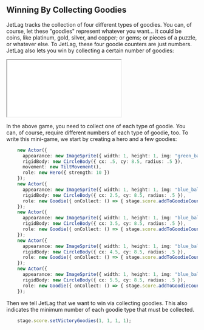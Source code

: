 ## Winning By Collecting Goodies

JetLag tracks the collection of four different types of goodies.  You can, of
course, let these "goodies" represent whatever you want... it could be coins,
like platinum, gold, silver, and copper; or gems; or pieces of a puzzle, or
whatever else.  To JetLag, these four goodie counters are just numbers.  JetLag
also lets you win by collecting a certain number of goodies:

<iframe src="./game_09.iframe.html"></iframe>

In the above game, you need to collect one of each type of goodie.  You can, of
course, require different numbers of each type of goodie, too.  To write this
mini-game, we start by creating a hero and a few goodies:

```typescript
    new Actor({
      appearance: new ImageSprite({ width: 1, height: 1, img: "green_ball.png" }),
      rigidBody: new CircleBody({ cx: .5, cy: 8.5, radius: .5 }),
      movement: new TiltMovement(),
      role: new Hero({ strength: 10 })
    });
    new Actor({
      appearance: new ImageSprite({ width: 1, height: 1, img: "blue_ball.png" }),
      rigidBody: new CircleBody({ cx: 2.5, cy: 8.5, radius: .5 }),
      role: new Goodie({ onCollect: () => { stage.score.addToGoodieCount(0, 1); return true; } }),
    });
    new Actor({
      appearance: new ImageSprite({ width: 1, height: 1, img: "blue_ball.png" }),
      rigidBody: new CircleBody({ cx: 3.5, cy: 8.5, radius: .5 }),
      role: new Goodie({ onCollect: () => { stage.score.addToGoodieCount(1, 1); return true; } }),
    });
    new Actor({
      appearance: new ImageSprite({ width: 1, height: 1, img: "blue_ball.png" }),
      rigidBody: new CircleBody({ cx: 4.5, cy: 8.5, radius: .5 }),
      role: new Goodie({ onCollect: () => { stage.score.addToGoodieCount(2, 1); return true; } }),
    });
    new Actor({
      appearance: new ImageSprite({ width: 1, height: 1, img: "blue_ball.png" }),
      rigidBody: new CircleBody({ cx: 5.5, cy: 8.5, radius: .5 }),
      role: new Goodie({ onCollect: () => { stage.score.addToGoodieCount(3, 1); return true; } }),
    });
```

Then we tell JetLag that we want to win via collecting goodies.  This also
indicates the minimum number of each goodie type that must be collected.

```typescript
    stage.score.setVictoryGoodies(1, 1, 1, 1);
```
